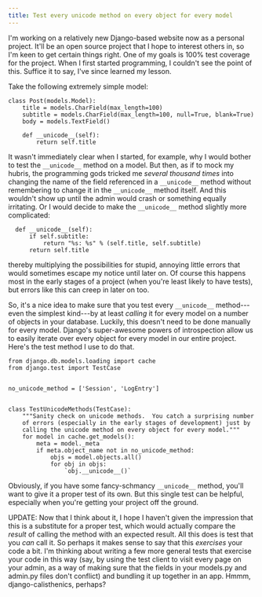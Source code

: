 ```yaml
---
title: Test every unicode method on every object for every model
---
```


I'm working on a relatively new Django-based website now as a personal project.  It'll be an open source project that I hope to interest others in, so I'm keen to get certain things right.  One of my goals is 100% test coverage for the project.  When I first started programming, I couldn't see the point of this.  Suffice it to say, I've since learned my lesson.

Take the following extremely simple model:

    class Post(models.Model):
        title = models.CharField(max_length=100)
        subtitle = models.CharField(max_length=100, null=True, blank=True)
        body = models.TextField()

        def __unicode__(self):
            return self.title

It wasn't immediately clear when I started, for example, why I would bother to test the `__unicode__` method on a model.  But then, as if to mock my hubris, the programming gods tricked me <em>several thousand times</em> into changing the name of the field referenced in a `__unicode__` method without remembering to change it in the `__unicode__` method itself.  And this wouldn't show up until the admin would crash or something equally irritating.  Or I would decide to make the `__unicode__` method slightly more complicated:

      def __unicode__(self):
          if self.subtitle:
              return "%s: %s" % (self.title, self.subtitle)
          return self.title

thereby multiplying the possibilities for stupid, annoying little errors that would sometimes escape my notice until later on.  Of course this happens most in the early stages of a project (when you're least likely to have tests), but errors like this can creep in later on too.

So, it's a nice idea to make sure that you test every `__unicode__` method---even the simplest kind---by at least <em>calling</em> it for every model on a number of objects in your database.  Luckily, this doesn't need to be done manually for every model.  Django's super-awesome powers of introspection allow us to easily iterate over every object for every model in our entire project.  Here's the test method I use to do that.

    from django.db.models.loading import cache
    from django.test import TestCase


    no_unicode_method = ['Session', 'LogEntry']


    class TestUnicodeMethods(TestCase):
        """Sanity check on unicode methods.  You catch a surprising number
        of errors (especially in the early stages of development) just by
        calling the unicode method on every object for every model."""
        for model in cache.get_models():
            meta = model._meta
            if meta.object_name not in no_unicode_method:
                objs = model.objects.all()
                for obj in objs:
                    `obj.__unicode__()`

Obviously, if you have some fancy-schmancy `__unicode__` method, you'll want to give it a proper test of its own.  But this single test can be helpful, especially when you're getting your project off the ground.

UPDATE: Now that I think about it, I hope I haven't given the impression that this is a substitute for a proper test, which would actually compare the <em>result</em> of calling the method with an expected result.  All this does is test that you <em>can</em> call it.  So perhaps it makes sense to say that this <em>exercises</em> your code a bit.  I'm thinking about writing a few more general tests that exercise your code in this way (say, by using the test client to visit every page on your admin, as a way of making sure that the fields in your models.py and admin.py files don't conflict) and bundling it up together in an app.  Hmmm, django-calisthenics, perhaps?
